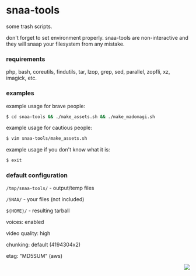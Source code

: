 # snaa-tools

some trash scripts.

don't forget to set environment properly.
snaa-tools are non-interactive and they will snaap your filesystem from any mistake.

### requirements
php, bash, coreutils, findutils, tar, lzop, grep, sed, parallel, zopfli, xz, imagick, etc.

### examples
example usage for brave people:
```sh
$ cd snaa-tools && ./make_assets.sh && ./make_madomagi.sh
```

example usage for cautious people:
```sh
$ vim snaa-tools/make_assets.sh
```

example usage if you don't know what it is:
```sh
$ exit
```

### default configuration
`/tmp/snaa-tools/` - output/temp files

`/SNAA/` - your files (not included)

`${HOME}/` - resulting tarball

voices: enabled

video quality: high

chunking: default (4194304x2)

etag: "MD5SUM" (aws)

<p align="right"><img src="https://xn--80aalyho.xn--p1ai/magireco/NAgitan/img/mumiwhy.png" /></p>
